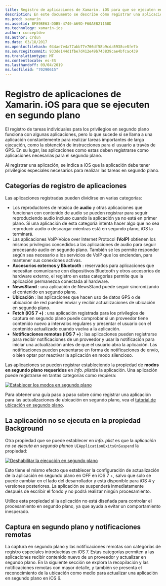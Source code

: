```yaml
---
title: Registro de aplicaciones de Xamarin. iOS para que se ejecuten en segundo plano
description: En este documento se describe cómo registrar una aplicación de Xamarin. iOS para que se ejecute en segundo plano. Se describen las aplicaciones de audio, las aplicaciones VoIP, los accesorios externos y Bluetooth, entre otros.
ms.prod: xamarin
ms.assetid: 8F89BE63-DDB5-4740-A69D-F60AEB21150D
ms.technology: xamarin-ios
author: conceptdev
ms.author: crdun
ms.date: 03/18/2017
ms.openlocfilehash: 044ae7e4a77abb77e766df58b9cda5938ce8fe7b
ms.sourcegitcommit: 933de144d1fbe7d412e49b743839cae4bfcac439
ms.translationtype: MT
ms.contentlocale: es-ES
ms.lasthandoff: 09/04/2019
ms.locfileid: "70290615"
---
```

# <a name="registering-xamarinios-apps-to-run-in-the-background"></a>Registro de aplicaciones de Xamarin. iOS para que se ejecuten en segundo plano

El registro de tareas individuales para los privilegios en segundo plano funciona con algunas aplicaciones, pero lo que sucede si se llama a una aplicación constantemente para realizar tareas importantes de larga ejecución, como la obtención de instrucciones para el usuario a través de GPS. En su lugar, las aplicaciones como estas deben registrarse como aplicaciones necesarias para el segundo plano.

Al registrar una aplicación, se indica a iOS que la aplicación debe tener privilegios especiales necesarios para realizar las tareas en segundo plano.

## <a name="application-registration-categories"></a>Categorías de registro de aplicaciones

Las aplicaciones registradas pueden dividirse en varias categorías:

- Los reproductores de música de **audio** y otras aplicaciones que funcionan con contenido de audio se pueden registrar para seguir reproduciendo audio incluso cuando la aplicación ya no está en primer plano. Si una aplicación de esta categoría intenta hacer algo que no sea reproducir audio o descargar mientras está en segundo plano, iOS la terminará.
- Las aplicaciones VoIP-Voice over Internet Protocol **(VoIP)** obtienen los mismos privilegios concedidos a las aplicaciones de audio para seguir procesando audio en segundo plano. También se les permite responder según sea necesario a los servicios de VoIP que los encienden, para mantener sus conexiones activas.
- **Accesorios externos y Bluetooth** : reservados para aplicaciones que necesitan comunicarse con dispositivos Bluetooth y otros accesorios de hardware externo, el registro en estas categorías permite que la aplicación permanezca conectada al hardware.
- **NewsStand** : una aplicación de NewsStand puede seguir sincronizando el contenido en segundo plano.
- **Ubicación** : las aplicaciones que hacen uso de datos GPS o de ubicación de red pueden enviar y recibir actualizaciones de ubicación en segundo plano.
- **Fetch (iOS 7 +)** : una aplicación registrada para los privilegios de captura en segundo plano puede comprobar si un proveedor tiene contenido nuevo a intervalos regulares y presentar el usuario con el contenido actualizado cuando vuelva a la aplicación.
- **Notificaciones remotas (iOS 7 +)** : las aplicaciones pueden registrarse para recibir notificaciones de un proveedor y usar la notificación para iniciar una actualización antes de que el usuario abra la aplicación. Las notificaciones pueden presentarse en forma de notificaciones de envío, o bien optar por reactivar la aplicación en modo silencioso.


Las aplicaciones se pueden registrar estableciendo la propiedad de **modos en segundo plano requeridos** en *info. plist*de la aplicación. Una aplicación puede registrarse en tantas categorías como requiera:

 [![](registering-applications-to-run-in-background-images/bgmodes.png "Establecer los modos en segundo plano")](registering-applications-to-run-in-background-images/bgmodes.png#lightbox)

Para obtener una guía paso a paso sobre cómo registrar una aplicación para las actualizaciones de ubicación en segundo plano, vea el [tutorial de ubicación en segundo plano](~/ios/app-fundamentals/backgrounding/ios-backgrounding-walkthroughs/location-walkthrough.md).

## <a name="application-does-not-run-in-background-property"></a>La aplicación no se ejecuta en la propiedad Background

Otra propiedad que se puede establecer en *info. plist* es que la *aplicación no se ejecuta en segundo plano*o `UIApplicationExitsOnSuspend` la propiedad:

 [![](registering-applications-to-run-in-background-images/plist.png "Deshabilitar la ejecución en segundo plano")](registering-applications-to-run-in-background-images/plist.png#lightbox)

Esto tiene el mismo efecto que establecer la configuración de actualización de la aplicación en segundo plano en OFF en iOS 7 +, salvo que solo se puede cambiar en el lado del desarrollador y está disponible para iOS 4 y versiones posteriores. La aplicación se suspenderá inmediatamente después de escribir el fondo y no podrá realizar ningún procesamiento.

Utilice esta propiedad si la aplicación no está diseñada para controlar el procesamiento en segundo plano, ya que ayuda a evitar un comportamiento inesperado.

## <a name="background-fetch-and-remote-notifications"></a>Captura en segundo plano y notificaciones remotas

La captura en segundo plano y las notificaciones remotas son categorías de registro especiales introducidas en iOS 7. Estas categorías permiten a las aplicaciones recibir contenido nuevo de un proveedor y actualizar en segundo plano. En la siguiente sección se explora la recopilación y las notificaciones remotas con mayor detalle, y también se presenta el reconocimiento de la ubicación como medio para actualizar una aplicación en segundo plano en iOS 6.
